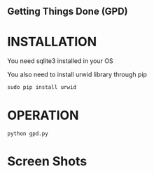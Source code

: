 ## Getting Things Done (GPD)

# INSTALLATION 
You need sqlite3 installed in your OS

You also need to install urwid library through pip
```
sudo pip install urwid
```

# OPERATION
```
python gpd.py
```

# Screen Shots

